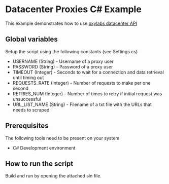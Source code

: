 # Datacenter Proxies C# Example

This example demonstrates how to use [oxylabs datacenter API](https://developers.oxylabs.io/datacenter-proxies/index.html#quick-start)

## Global variables

Setup the script using the following constants (see Settings.cs)

* USERNAME (String) - Username of a proxy user
* PASSWORD (String) - Password of a proxy user
* TIMEOUT (Integer) - Seconds to wait for a connection and data retrieval until timing out
* REQUESTS_RATE (Integer) - Number of requests to make per one second
* RETRIES_NUM (Integer) - Number of times to retry if initial request was unsuccessful
* URL_LIST_NAME (String) - Filename of a txt file with the URLs that needs to scraped

## Prerequisites

The following tools need to be present on your system
* C# Development environment

## How to run the script

Build and run by opening the attached sln file.
